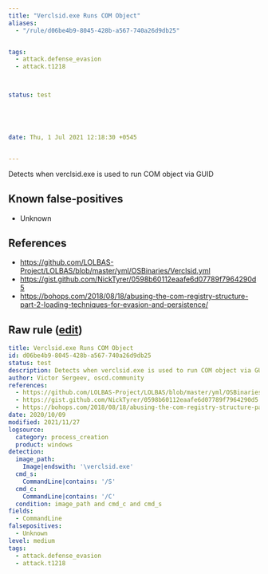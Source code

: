 ```yaml
---
title: "Verclsid.exe Runs COM Object"
aliases:
  - "/rule/d06be4b9-8045-428b-a567-740a26d9db25"


tags:
  - attack.defense_evasion
  - attack.t1218



status: test





date: Thu, 1 Jul 2021 12:18:30 +0545


---
```


Detects when verclsid.exe is used to run COM object via GUID

<!--more-->


## Known false-positives

* Unknown



## References

* https://github.com/LOLBAS-Project/LOLBAS/blob/master/yml/OSBinaries/Verclsid.yml
* https://gist.github.com/NickTyrer/0598b60112eaafe6d07789f7964290d5
* https://bohops.com/2018/08/18/abusing-the-com-registry-structure-part-2-loading-techniques-for-evasion-and-persistence/


## Raw rule ([edit](https://github.com/SigmaHQ/sigma/edit/master/rules/windows/process_creation/proc_creation_win_verclsid_runs_com.yml))
```yaml
title: Verclsid.exe Runs COM Object
id: d06be4b9-8045-428b-a567-740a26d9db25
status: test
description: Detects when verclsid.exe is used to run COM object via GUID
author: Victor Sergeev, oscd.community
references:
  - https://github.com/LOLBAS-Project/LOLBAS/blob/master/yml/OSBinaries/Verclsid.yml
  - https://gist.github.com/NickTyrer/0598b60112eaafe6d07789f7964290d5
  - https://bohops.com/2018/08/18/abusing-the-com-registry-structure-part-2-loading-techniques-for-evasion-and-persistence/
date: 2020/10/09
modified: 2021/11/27
logsource:
  category: process_creation
  product: windows
detection:
  image_path:
    Image|endswith: '\verclsid.exe'
  cmd_s:
    CommandLine|contains: '/S'
  cmd_c:
    CommandLine|contains: '/C'
  condition: image_path and cmd_c and cmd_s
fields:
  - CommandLine
falsepositives:
  - Unknown
level: medium
tags:
  - attack.defense_evasion
  - attack.t1218

```

